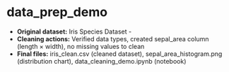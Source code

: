 # data_prep_demo


- **Original dataset:** Iris Species Dataset - 
- **Cleaning actions:** Verified data types, created sepal_area column (length × width), no missing values to clean
- **Final files:** iris_clean.csv (cleaned dataset), sepal_area_histogram.png (distribution chart), data_cleaning_demo.ipynb (notebook)
